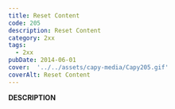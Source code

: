 ```yaml
---
title: Reset Content
code: 205
description: Reset Content
category: 2xx
tags:
  - 2xx
pubDate: 2014-06-01
cover:  '../../assets/capy-media/Capy205.gif'
coverAlt: Reset Content
---
```


__DESCRIPTION__